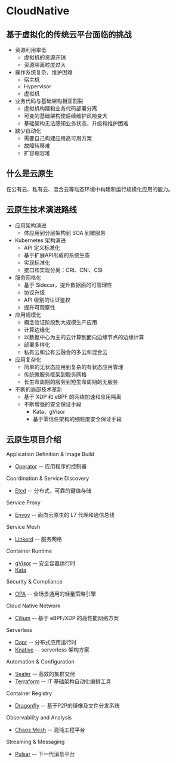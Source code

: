# CloudNative

## 基于虚拟化的传统云平台面临的挑战
* 资源利用率低
   * 虚拟机的资源开销
   * 资源隔离粒度过大
* 操作系统复杂，维护困难
   * 宿主机
   * Hypervisor
   * 虚拟机
* 业务代码与基础架构相互割裂
  * 虚拟机构建和业务代码部署分离
  * 可变的基础架构使后续维护风险变大
  * 基础架构无法感知业务状态，升级和维护困难
* 缺少自动化
  * 需要自己构建应用高可用方案
  * 故障转移难
  * 扩容缩容难

## 什么是云原生
在公有云、私有云、混合云等动态环境中构建和运行规模化应用的能力。

## 云原生技术演进路线
* 应用架构演进
  * 体应用到分层架构到 SOA 到微服务
* Kubernetes 架构演进
  * API 定义标准化
  * 基于扩展API形成的系统生态
  * 实现标准化
  * 接口和实现分离：CRI、CNI、CSI
* 服务网格化
  * 基于 Sidecar，提升数据面的可管理性
  * 协议升级
  * API 级别的认证鉴权
  * 提升可观察性
* 应用规模化
  * 概念验证阶段到大规模生产应用
  * 计算边缘化
  * 以数据中心为主的云计算到面向边缘节点的边缘计算
  * 部署多样化
  * 私有云和公有云融合的多云和混合云
* 应用复杂化
  * 简单的无状态应用到复杂的有状态应用管理
  * 传统微服务框架到服务网格
  * 长生命周期的服务到短生命周期的无服务
* 不断的局部技术革新
  * 基于 XDP 和 eBPF 的网络加速和应用隔离
  * 不断增强的安全保证手段
     * Kata、gVisor
     * 基于零信任架构的细粒度安全保证手段

## 云原生项目介绍

Application Definition & Image Build
* [Operator](operator/operator.md) -- 应用程序的控制器

Coordination & Service Discovery
* [Etcd](etcd/etcd.md) -- 分布式，可靠的键值存储

Service Proxy
* [Envoy](envoy/envoy.md) -- 面向云原生的 L7 代理和通信总线

Service Mesh
* [Linkerd](linkerd/linkerd.md) -- 服务网格

Container Runtime
* [gVisor](runtime/runtime.md) -- 安全容器运行时
* [Kata](runtime/runtime.md) 

Security & Compliance
* [OPA](opa/opa.md) -- 全场景通用的轻量策略引擎

Cloud Native Network
* [Cilium](cilium/cilium.md) -- 基于 eBPF/XDP 的高性能网络方案

Serverless
* [Dapr](dapr/dapr.md) -- 分布式应用运行时
* [Knative](knative/knative.md) -- serverless 架构方案

Automation & Configuration
* [Sealer](sealer/sealer.md) -- 高效的集群交付
* [Terraform](terraform/terraform.md) -- IT 基础架构自动化编排工具

Container Registry
* [Dragonfly](dragonfly/dragonfly.md) -- 基于P2P的镜像及文件分发系统

Observability and Analysis
* [Chaos Mesh](chaos_mesh/chaos_mesh.md) -- 混沌工程平台

Streaming & Messaging
* [Pulsar](pulsar/pulsar.md) -- 下一代消息平台